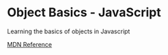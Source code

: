 # Object Basics - JavaScript

Learning the basics of objects in Javascript

[MDN Reference](https://developer.mozilla.org/en-US/docs/Learn/JavaScript/Objects/Basics#object_basics)